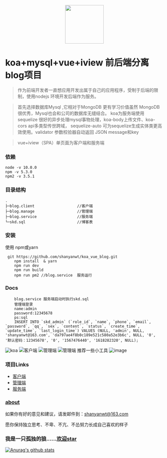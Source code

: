 <p align="center">
    <img width="123" src="https://img-blog.csdnimg.cn/20190901094108164.png">
</p>

# koa+mysql+vue+iview 前后端分离blog项目
> 作为前端开发者一直想应用开发出属于自己的应用程序，受制于后端的限制，使用nodejs 环境开发后端作为服务。

> 首先选择数据库Mysql ,它相对于MongoDB 更有学习价值虽然 MongoDB很优秀，Mysql也会和公司的数据库无缝结合。 koa为服务端使用sequelize 很好的异步处理mysql事物处理，koa-body上传文件、koa-cors api多类型传世跨域， sequelize-auto 可为sequelize生成实体类更高效使用。validator 参数校验器自动返回 JSON message和key

> vue+iview（SPA）单页面为客户端和服务端

### 依赖
```
node -v 10.0.0
npm -v 5.3.0
npm2 -v 3.5.1
```

### 目录结构

```
.
├─blog.client                   //客户端
├─blog.manage                   //管理端
├─blog.service                  //服务端
└─skd.sql                       //博客表
```

### 安装

使用 npm或yarn

```
 git https://github.com/shanyanwt/koa_vue_blog.git
    npm install  & yarn
    npm run dev
    npm run build
    npm run pm2 //blog.service  服务运行
```
### Docs

```
    blog.service 服务端启动时执行skd.sql
    管理端登录
    name:admin
    password:12345678
    ps:sql
    INSERT INTO `skd_admin` (`role_id`, `name`, `phone`, `email`, `password`, `qq`, `sex`, `content`, `status`, `create_time`, `update_time`, `last_login_time`) VALUES (NULL, 'admin', NULL, 'shanyanwt@163.com', 'da797ae4f8b0c189e521c580a52e3b6c', NULL, '0', '默认密码：12345678', '0', '1567476440', '1618282320', NULL);
```



![koa](https://img-blog.csdnimg.cn/20190904095712258.png)
![客户端](https://img-blog.csdnimg.cn/20190903165744277.png)
![管理端](https://img-blog.csdnimg.cn/201909040911214.png)
![管理端](https://img-blog.csdnimg.cn/20190904091201544.png)
推荐一些小工具
![image](https://img-blog.csdnimg.cn/20190904101410720.png)

### 项目Links
- [客户端](https://github.com/shanyanwt/koa_vue_blog/tree/master/blog.client)
- [管理端](https://github.com/shanyanwt/koa_vue_blog/tree/master/blog.manage)
- [服务端](https://github.com/shanyanwt/koa_vue_blog/tree/master/blog.client)

### [about](https://github.com/shanyanwt/koa_vue_blog/tree/master/blog.manage/src/view/about)
如果你有好的意见和建议，请发邮件到：shanyanwt@163.com

愿你保持独立思考、不卑、不亢、不怂努力长成自己喜欢的样子
### 我是一只孤独的狼......[欢迎star](https://github.com/shanyanwt/koa_vue_blog)
[![Anurag's github stats](https://github-readme-stats.vercel.app/api?username=shanyanwt&orgs=d2-projects&show_icons=true&count_private=true)](https://github.com/shanyanwt)
